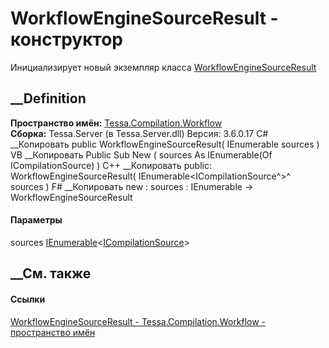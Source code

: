 # WorkflowEngineSourceResult - конструктор
Инициализирует новый экземпляр класса
[WorkflowEngineSourceResult](T_Tessa_Compilation_Workflow_WorkflowEngineSourceResult.htm)
##  __Definition
 **Пространство имён:**
[Tessa.Compilation.Workflow](N_Tessa_Compilation_Workflow.htm)  
 **Сборка:** Tessa.Server (в Tessa.Server.dll) Версия: 3.6.0.17
C# __Копировать
     public WorkflowEngineSourceResult(
    	IEnumerable<ICompilationSource> sources
    )
VB __Копировать
     Public Sub New ( 
    	sources As IEnumerable(Of ICompilationSource)
    )
C++ __Копировать
     public:
    WorkflowEngineSourceResult(
    	IEnumerable<ICompilationSource^>^ sources
    )
F# __Копировать
     new : 
            sources : IEnumerable<ICompilationSource> -> WorkflowEngineSourceResult
#### Параметры
sources
[IEnumerable](https://learn.microsoft.com/dotnet/api/system.collections.generic.ienumerable-1)<[ICompilationSource](T_Tessa_Compilation_ICompilationSource.htm)>
## __См. также
#### Ссылки
[WorkflowEngineSourceResult -
](T_Tessa_Compilation_Workflow_WorkflowEngineSourceResult.htm)
[Tessa.Compilation.Workflow - пространство
имён](N_Tessa_Compilation_Workflow.htm)
